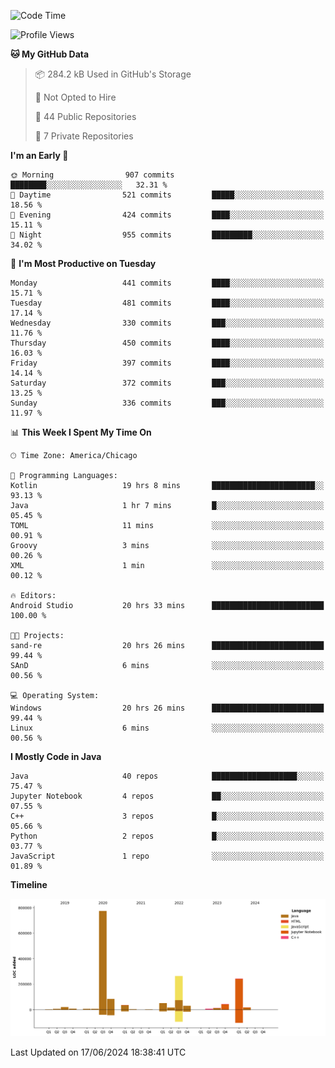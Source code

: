 <!--START_SECTION:waka-->
![Code Time](http://img.shields.io/badge/Code%20Time-457%20hrs%2049%20mins-blue)

![Profile Views](http://img.shields.io/badge/Profile%20Views-12-blue)

**🐱 My GitHub Data** 

> 📦 284.2 kB Used in GitHub's Storage 
 > 
> 🚫 Not Opted to Hire
 > 
> 📜 44 Public Repositories 
 > 
> 🔑 7 Private Repositories 
 > 
**I'm an Early 🐤** 

```text
🌞 Morning                907 commits         ████████░░░░░░░░░░░░░░░░░   32.31 % 
🌆 Daytime                521 commits         █████░░░░░░░░░░░░░░░░░░░░   18.56 % 
🌃 Evening                424 commits         ████░░░░░░░░░░░░░░░░░░░░░   15.11 % 
🌙 Night                  955 commits         █████████░░░░░░░░░░░░░░░░   34.02 % 
```
📅 **I'm Most Productive on Tuesday** 

```text
Monday                   441 commits         ████░░░░░░░░░░░░░░░░░░░░░   15.71 % 
Tuesday                  481 commits         ████░░░░░░░░░░░░░░░░░░░░░   17.14 % 
Wednesday                330 commits         ███░░░░░░░░░░░░░░░░░░░░░░   11.76 % 
Thursday                 450 commits         ████░░░░░░░░░░░░░░░░░░░░░   16.03 % 
Friday                   397 commits         ████░░░░░░░░░░░░░░░░░░░░░   14.14 % 
Saturday                 372 commits         ███░░░░░░░░░░░░░░░░░░░░░░   13.25 % 
Sunday                   336 commits         ███░░░░░░░░░░░░░░░░░░░░░░   11.97 % 
```


📊 **This Week I Spent My Time On** 

```text
🕑︎ Time Zone: America/Chicago

💬 Programming Languages: 
Kotlin                   19 hrs 8 mins       ███████████████████████░░   93.13 % 
Java                     1 hr 7 mins         █░░░░░░░░░░░░░░░░░░░░░░░░   05.45 % 
TOML                     11 mins             ░░░░░░░░░░░░░░░░░░░░░░░░░   00.91 % 
Groovy                   3 mins              ░░░░░░░░░░░░░░░░░░░░░░░░░   00.26 % 
XML                      1 min               ░░░░░░░░░░░░░░░░░░░░░░░░░   00.12 % 

🔥 Editors: 
Android Studio           20 hrs 33 mins      █████████████████████████   100.00 % 

🐱‍💻 Projects: 
sand-re                  20 hrs 26 mins      █████████████████████████   99.44 % 
SAnD                     6 mins              ░░░░░░░░░░░░░░░░░░░░░░░░░   00.56 % 

💻 Operating System: 
Windows                  20 hrs 26 mins      █████████████████████████   99.44 % 
Linux                    6 mins              ░░░░░░░░░░░░░░░░░░░░░░░░░   00.56 % 
```

**I Mostly Code in Java** 

```text
Java                     40 repos            ███████████████████░░░░░░   75.47 % 
Jupyter Notebook         4 repos             ██░░░░░░░░░░░░░░░░░░░░░░░   07.55 % 
C++                      3 repos             █░░░░░░░░░░░░░░░░░░░░░░░░   05.66 % 
Python                   2 repos             █░░░░░░░░░░░░░░░░░░░░░░░░   03.77 % 
JavaScript               1 repo              ░░░░░░░░░░░░░░░░░░░░░░░░░   01.89 % 
```



**Timeline**

![Lines of Code chart](https://raw.githubusercontent.com/phanijsp/phanijsp/main/assets/bar_graph.png)


 Last Updated on 17/06/2024 18:38:41 UTC
<!--END_SECTION:waka-->
